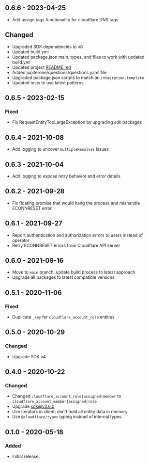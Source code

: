 ## 0.6.6 - 2023-04-25

- Add assign tags functionality for cloudflare DNS tags

## Changed

- Upgraded SDK dependencies to v8
- Updated build.yml
- Updated package.json main, types, and files to work with updated build.yml
- Updated project [README.md](http://README.md '‌')
- Added jupiterone/questions/questions.yaml file
- Upgraded package.json scripts to match an `integration-template`
- Updated tests to use latest patterns

## 0.6.5 - 2023-02-15

### Fixed

- Fix RequestEntityTooLargeException by upgrading sdk packages

## 0.6.4 - 2021-10-08

- Add logging to uncover `multipleResolves` issues

## 0.6.3 - 2021-10-04

- Add logging to expose retry behavior and error details

## 0.6.2 - 2021-09-28

- Fix floating promise that would hang the process and mishandle ECONNRESET
  error

## 0.6.1 - 2021-09-27

- Report authentication and authorization errors to users instead of operator
- Retry ECONNRESET errors from Cloudflare API server

## 0.6.0 - 2021-09-16

- Move to `main` branch, update build process to latest approach
- Upgrade all packages to latest compatible versions

## 0.5.1 - 2020-11-06

### Fixed

- Duplicate `_key` for `cloudflare_account_role` entities

## 0.5.0 - 2020-10-29

### Changed

- Upgrade SDK v4

## 0.4.0 - 2020-10-22

### Changed

- Changed `cloudflare_account_role|assigned|member` to
  `cloudflare_account_member|assigned|role`
- Upgrade sdk@v3.6.0
- Use iterators in client; don't hold all entity data in memory
- Use `@cloudflare/types` typing instead of internal types

## 0.1.0 - 2020-05-18

### Added

- Initial release.
